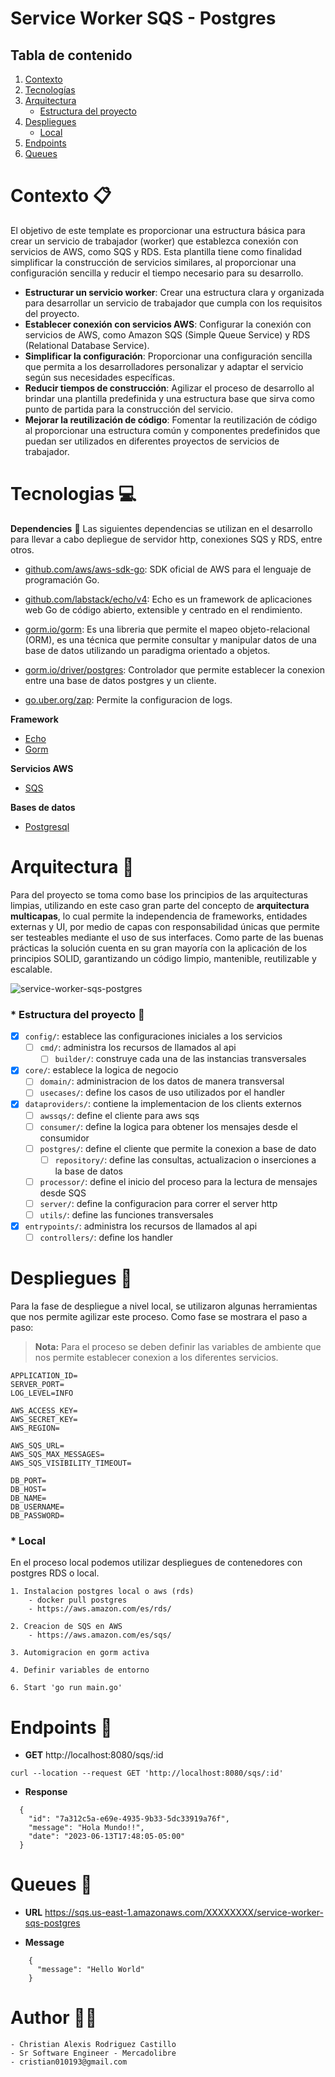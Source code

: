 # Service Worker SQS - Postgres

## Tabla de contenido
1. [Contexto](#contexto)
2. [Tecnologías](#tecnologías)
3. [Arquitectura](#arquitectura)
    * [Estructura del proyecto](#estructura-del-proyecto)
5. [Despliegues](#despliegues)
    * [Local](#local)
6. [Endpoints](#endpoints)
7. [Queues](#queues)


<a name="contexto"></a>
# Contexto 📋

El objetivo de este template es proporcionar una estructura básica para crear un servicio de trabajador (worker) que establezca conexión con servicios de AWS, como SQS y RDS. Esta plantilla tiene como finalidad simplificar la construcción de servicios similares, al proporcionar una configuración sencilla y reducir el tiempo necesario para su desarrollo.

- **Estructurar un servicio worker**: Crear una estructura clara y organizada para desarrollar un servicio de trabajador que cumpla con los requisitos del proyecto.
- **Establecer conexión con servicios AWS**: Configurar la conexión con servicios de AWS, como Amazon SQS (Simple Queue Service) y RDS (Relational Database Service).
- **Simplificar la configuración**: Proporcionar una configuración sencilla que permita a los desarrolladores personalizar y adaptar el servicio según sus necesidades específicas.
- **Reducir tiempos de construcción**: Agilizar el proceso de desarrollo al brindar una plantilla predefinida y una estructura base que sirva como punto de partida para la construcción del servicio.
- **Mejorar la reutilización de código**: Fomentar la reutilización de código al proporcionar una estructura común y componentes predefinidos que puedan ser utilizados en diferentes proyectos de servicios de trabajador.


<a name="tecnologías"></a>
# Tecnologias 💻

**Dependencies** 🤝
Las siguientes dependencias se utilizan en el desarrollo para llevar a cabo depliegue de servidor http, conexiones SQS y RDS, entre otros.

* [github.com/aws/aws-sdk-go](https://github.com/aws/aws-sdk-go): SDK oficial de AWS para el lenguaje de programación Go.

* [github.com/labstack/echo/v4](https://github.com/labstack/echo): Echo es un framework de aplicaciones web Go de código abierto, extensible y centrado en el rendimiento.

* [gorm.io/gorm](https://gorm.io/): Es una libreria que permite el mapeo objeto-relacional (ORM), es una técnica que permite consultar y manipular datos de una base de datos utilizando un paradigma orientado a objetos.

* [gorm.io/driver/postgres](https://github.com/go-gorm/postgres): Controlador que permite establecer la conexion entre una base de datos postgres y un cliente.

* [go.uber.org/zap](https://pkg.go.dev/go.uber.org/zap): Permite la configuracion de logs.

**Framework**

* [Echo](https://echo.labstack.com/)
* [Gorm](https://gorm.io/)

**Servicios AWS**

* [SQS](https://aws.amazon.com/es/sqs/)

**Bases de datos**

* [Postgresql](https://www.postgresql.org/)

<a name="arquitectura"></a>
# Arquitectura 🏢

Para del proyecto se toma como base los principios de las arquitecturas limpias, utilizando en este caso gran parte del concepto de **arquitectura multicapas**, lo cual permite la independencia de frameworks, entidades externas y UI, por medio de capas con responsabilidad únicas que permite ser testeables mediante el uso de sus interfaces. Como parte de las buenas prácticas la solución cuenta en su gran mayoría con la aplicación de los principios SOLID, garantizando un código limpio, mantenible, reutilizable y escalable.

![service-worker-sqs-postgres](https://github.com/cristian0193/service-worker-sqs-postgres/assets/11803196/f066be29-3b5b-47b9-ad8b-24db04f05d52)


<a name="estructura-del-proyecto"></a>
### * **Estructura del proyecto** 🧱

- [x] `config/`: establece las configuraciones iniciales a los servicios
    - [ ] `cmd/`: administra los recursos de llamados al api
        - [ ] `builder/`: construye cada una de las instancias transversales
- [x] `core/`: establece la logica de negocio
    - [ ] `domain/`: administracion de los datos de manera transversal
    - [ ] `usecases/`: define los casos de uso utilizados por el handler
- [x] `dataproviders/`: contiene la implementacion de los clients externos
    - [ ] `awssqs/`: define el cliente para aws sqs
    - [ ] `consumer/`: define la logica para obtener los mensajes desde el consumidor
    - [ ] `postgres/`: define el cliente que permite la conexion a base de dato
      - [ ] `repository/`: define las consultas, actualizacion o inserciones a la base de datos
    - [ ] `processor/`: define el inicio del proceso para la lectura de mensajes desde SQS 
    - [ ] `server/`: define la configuracion para correr el server http
    - [ ] `utils/`: define las funciones transversales
- [x] `entrypoints/`: administra los recursos de llamados al api
    - [ ] `controllers/`: define los handler

<a name="despliegues"></a>
# Despliegues 🚀

Para la fase de despliegue a nivel local, se utilizaron algunas herramientas que nos permite agilizar este proceso. Como fase se mostrara el paso a paso:

> **Nota:** Para el proceso se deben definir las variables de ambiente que nos permite establecer conexion a los diferentes servicios.

```
APPLICATION_ID=
SERVER_PORT=
LOG_LEVEL=INFO

AWS_ACCESS_KEY=
AWS_SECRET_KEY=
AWS_REGION=

AWS_SQS_URL=
AWS_SQS_MAX_MESSAGES=
AWS_SQS_VISIBILITY_TIMEOUT=

DB_PORT=
DB_HOST=
DB_NAME=
DB_USERNAME=
DB_PASSWORD=
```

<a name="local"></a>
### * **Local** 

En el proceso local podemos utilizar despliegues de contenedores con postgres RDS o local.

    1. Instalacion postgres local o aws (rds)
        - docker pull postgres
        - https://aws.amazon.com/es/rds/

    2. Creacion de SQS en AWS
        - https://aws.amazon.com/es/sqs/

    3. Automigracion en gorm activa

    4. Definir variables de entorno

    6. Start 'go run main.go'

<a name="endpoints"></a>
# Endpoints 🤖

- **GET**    http://localhost:8080/sqs/:id
```
curl --location --request GET 'http://localhost:8080/sqs/:id'
```

- **Response**
```
  {
    "id": "7a312c5a-e69e-4935-9b33-5dc33919a76f",
    "message": "Hola Mundo!!",
    "date": "2023-06-13T17:48:05-05:00"
  }
```

<a name="queues"></a>
# Queues 📨

- **URL**    https://sqs.us-east-1.amazonaws.com/XXXXXXXX/service-worker-sqs-postgres


- **Message**
```
    {
      "message": "Hello World"
    }
```

# Author 🧑‍💻
```
- Christian Alexis Rodriguez Castillo
- Sr Software Engineer - Mercadolibre
- cristian010193@gmail.com
```
